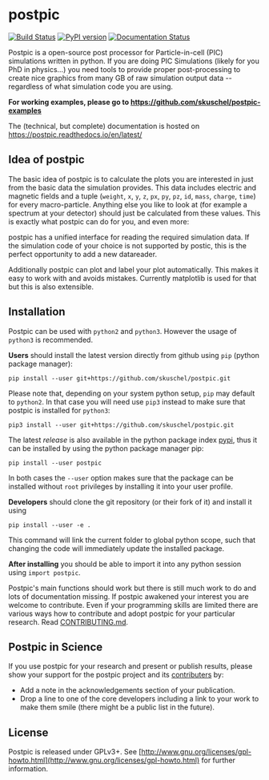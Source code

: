 postpic
=======

[![Build Status](https://travis-ci.org/skuschel/postpic.svg?branch=master)](https://travis-ci.org/skuschel/postpic)
[![PyPI version](https://badge.fury.io/py/postpic.png)](http://badge.fury.io/py/postpic)
[![Documentation Status](https://readthedocs.org/projects/postpic/badge/?version=latest)](https://postpic.readthedocs.org/)

Postpic is a open-source post processor for Particle-in-cell (PIC) simulations written in python. If you are doing PIC Simulations (likely for you PhD in physics...) you need tools to provide proper post-processing to create nice graphics from many GB of raw simulation output data -- regardless of what simulation code you are using.

**For working examples, please go to  https://github.com/skuschel/postpic-examples**

The (technical, but complete) documentation is hosted on
https://postpic.readthedocs.io/en/latest/


Idea of postpic
---------------

The basic idea of postpic is to calculate the plots you are interested in just from the basic data the simulation provides. This data includes electric and magnetic fields and a tuple (`weight`, `x`, `y`, `z`, `px`, `py`, `pz`, `id`, `mass`, `charge`, `time`) for every macro-particle. Anything else you like to look at (for example a spectrum at your detector) should just be calculated from these values. This is exactly what postpic can do for you, and even more:

postpic has a unified interface for reading the required simulation data. If the simulation code of your choice is not supported by postic, this is the perfect opportunity to add a new datareader.

Additionally postpic can plot and label your plot automatically. This makes it easy to work with and avoids mistakes. Currently matplotlib is used for that but this is also extensible.



Installation
------------

Postpic can be used with `python2` and `python3`. However the usage of `python3` is recommended.

**Users** should install the latest version directly from github using `pip` (python package manager):

`pip install --user git+https://github.com/skuschel/postpic.git`

Please note that, depending on your system python setup, `pip` may default to `python2`.
In that case you will need use `pip3` instead to make sure that postpic is installed for `python3`:

`pip3 install --user git+https://github.com/skuschel/postpic.git`

The latest *release* is also available in the python package index [pypi](https://pypi.python.org/pypi/postpic/), thus it can be installed by using the python package manager pip:

`pip install --user postpic`

In both cases the `--user` option makes sure that the package can be installed without `root` privileges by installing it into your user profile.

**Developers** should clone the git repository (or their fork of it) and install it using

`pip install --user -e .`

This command will link the current folder to global python scope, such that changing the code will immediately update the installed package.

**After installing** you should be able to import it into any python session using `import postpic`.

Postpic's main functions should work but there is still much work to do and lots of documentation missing. If postpic awakened your interest you are welcome to contribute. Even if your programming skills are limited there are various ways how to contribute and adopt postpic for your particular research. Read [CONTRIBUTING.md](../master/CONTRIBUTING.md).


Postpic in Science
------------------

If you use postpic for your research and present or publish results, please show your support for the postpic project and its [contributers](https://github.com/skuschel/postpic/graphs/contributors) by:

  * Add a note in the acknowledgements section of your publication.
  * Drop a line to one of the core developers including a link to your work to make them smile (there might be a public list in the future).


License
-------

Postpic is released under GPLv3+. See [http://www.gnu.org/licenses/gpl-howto.html](http://www.gnu.org/licenses/gpl-howto.html) for further information.
